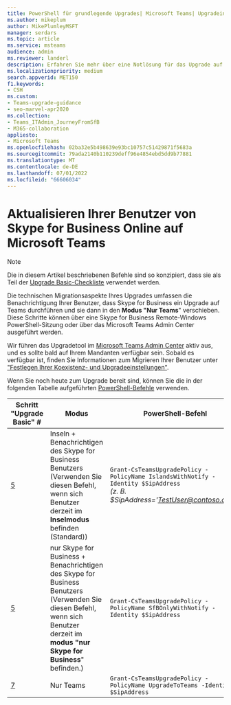 ```yaml
---
title: PowerShell für grundlegende Upgrades| Microsoft Teams| Upgradeinteroperabilitätsrichtlinie gewähren
ms.author: mikeplum
author: MikePlumleyMSFT
manager: serdars
ms.topic: article
ms.service: msteams
audience: admin
ms.reviewer: landerl
description: Erfahren Sie mehr über eine Notlösung für das Upgrade auf Microsoft Teams, wenn das Admin Center in Ihrem Mandanten nicht angezeigt wurde.
ms.localizationpriority: medium
search.appverid: MET150
f1.keywords:
- CSH
ms.custom:
- Teams-upgrade-guidance
- seo-marvel-apr2020
ms.collection:
- Teams_ITAdmin_JourneyFromSfB
- M365-collaboration
appliesto:
- Microsoft Teams
ms.openlocfilehash: 02ba32e5b498639e93bc10757c51429871f5683a
ms.sourcegitcommit: 79ada2140b110239deff96e4854ebd5dd9b77881
ms.translationtype: MT
ms.contentlocale: de-DE
ms.lasthandoff: 07/01/2022
ms.locfileid: "66606034"
---
```

# <a name="upgrading-your-users-from-skype-for-business-online-to-microsoft-teams"></a>Aktualisieren Ihrer Benutzer von Skype for Business Online auf Microsoft Teams

> [!Note]
> Die in diesem Artikel beschriebenen Befehle sind so konzipiert, dass sie als Teil der [Upgrade Basic-Checkliste](./upgrade-start-here.md) verwendet werden.

Die technischen Migrationsaspekte Ihres Upgrades umfassen die Benachrichtigung Ihrer Benutzer, dass Skype for Business ein Upgrade auf Teams durchführen und sie dann in den **Modus "Nur Teams**" verschieben. Diese Schritte können über eine Skype for Business Remote-Windows PowerShell-Sitzung oder über das Microsoft Teams Admin Center ausgeführt werden.

Wir führen das Upgradetool im [Microsoft Teams Admin Center](manage-teams-skypeforbusiness-admin-center.md) aktiv aus, und es sollte bald auf Ihrem Mandanten verfügbar sein. Sobald es verfügbar ist, finden Sie Informationen zum Migrieren Ihrer Benutzer unter ["Festlegen Ihrer Koexistenz- und Upgradeeinstellungen"](./setting-your-coexistence-and-upgrade-settings.md).

Wenn Sie noch heute zum Upgrade bereit sind, können Sie die in der folgenden Tabelle aufgeführten [PowerShell-Befehle](/office365/enterprise/powershell/manage-office-365-with-office-365-powershell) verwenden.

| Schritt "Upgrade Basic" # | Modus | PowerShell-Befehl |
|---|---|---|
| [5](upgrade-basic.md#step-5) | Inseln + Benachrichtigen des Skype for Business Benutzers<br>(Verwenden Sie diesen Befehl, wenn sich Benutzer derzeit im **Inselmodus** befinden (Standard)) | ```Grant-CsTeamsUpgradePolicy -PolicyName IslandsWithNotify -Identity $SipAddress```<br>*(z. B. $SipAddress='TestUser@contoso.com')* |
| [5](upgrade-basic.md#step-5) | nur Skype for Business + Benachrichtigen des Skype for Business Benutzers <br>(Verwenden Sie diesen Befehl, wenn sich Benutzer derzeit im **modus "nur Skype for Business**" befinden.) | ```Grant-CsTeamsUpgradePolicy -PolicyName SfBOnlyWithNotify -Identity $SipAddress```  |
| [7](upgrade-basic.md#step-7) | Nur Teams | ```Grant-CsTeamsUpgradePolicy -PolicyName UpgradeToTeams -Identity $SipAddress```  |